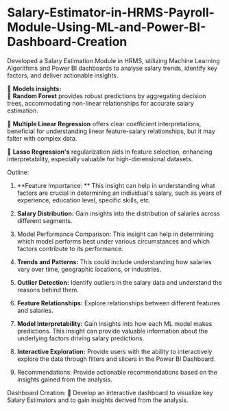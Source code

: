 # Salary-Estimator-in-HRMS-Payroll-Module-Using-ML-and-Power-BI-Dashboard-Creation
Developed a Salary Estimation Module in HRMS, utilizing Machine Learning Algorithms and Power BI dashboards to analyse salary trends, identify key factors, and deliver actionable insights.

 **Models insights:**  
 **Random Forest** provides robust predictions by aggregating decision trees, accommodating non-linear relationships for accurate salary estimation.  

 **Multiple Linear Regression** offers clear coefficient interpretations, beneficial for understanding linear feature-salary relationships, but it may falter with complex data. 

  **Lasso Regression's** regularization aids in feature selection, enhancing interpretability, especially valuable for high-dimensional datasets.  

Outline:  
1. **Feature Importance: ** 
This insight can help in understanding what factors are crucial in determining an individual's salary, such as years of experience, education level, specific skills, etc.

2. **Salary Distribution:** Gain insights into the distribution of salaries across different segments.
   
3. Model Performance Comparison: This insight can help in determining which model performs best under various circumstances and which factors contribute to its performance. 

4. **Trends and Patterns:** This could include understanding how salaries vary over time, geographic locations, or industries.

5. **Outlier Detection:** Identify outliers in the salary data and understand the reasons behind them.
   
6. **Feature Relationships:** Explore relationships between different features and salaries.
   
7. **Model Interpretability:** Gain insights into how each ML model makes predictions. This insight can provide valuable information about the underlying factors driving salary predictions.

8. **Interactive Exploration:** Provide users with the ability to interactively explore the data through filters and slicers in the Power BI Dashboard.

9. Recommendations: Provide actionable recommendations based on the insights gained from the analysis.  

Dashboard Creation: 
 Develop an interactive dashboard to visualize key Salary Estimators and to gain insights derived from the analysis. 

